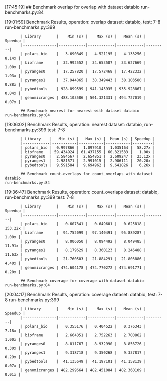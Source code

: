 [17:45:19] ## Benchmark overlap for overlap with dataset databio                                                                                                                                               run-benchmarks.py:84

[19:01:59] Benchmark Results, operation: overlap dataset: databio, test: 7-8                                                                                                                                  run-benchmarks.py:399

           | Library       |    Min (s) |    Max (s) |   Mean (s) | Speedup |
           |---------------|------------|------------|------------|---------|
           | polars_bio    |   3.690849 |   4.521195 |   4.133256 |   8.14x |
           | bioframe      |  32.992552 |  34.653587 |  33.627669 |   1.00x |
           | pyranges0     |  17.257820 |  17.572468 |  17.422332 |   1.93x |
           | pyranges1     |  37.944865 |  38.349443 |  38.103580 |   0.88x |
           | pybedtools    | 928.899599 | 941.145935 | 935.928867 |   0.04x |
           | genomicranges | 488.103586 | 501.321331 | 494.727019 |   0.07x |

           ## Benchmark nearest for nearest with dataset databio                                                                                                                                               run-benchmarks.py:84

[19:06:02]   Benchmark Results, operation: nearest dataset: databio,                                                                                                                                          run-benchmarks.py:399
                                    test: 7-8

           | Library    |   Min (s) |   Max (s) |  Mean (s) | Speedup |
           |------------|-----------|-----------|-----------|---------|
           | polars_bio |  0.997866 |  1.097910 |  1.035164 |  58.27x |
           | bioframe   | 59.434924 | 61.437155 | 60.321533 |   1.00x |
           | pyranges0  |  2.584567 |  2.654851 |  2.609247 |  23.12x |
           | pyranges1  |  2.981571 |  2.991015 |  2.986111 |  20.20x |
           | pybedtools |  9.591584 |  9.694962 |  9.641826 |   6.26x |

           ## Benchmark count-overlaps for count_overlaps with dataset databio                                                                                                                                 run-benchmarks.py:84

[19:36:47]   Benchmark Results, operation: count_overlaps dataset: databio,                                                                                                                                   run-benchmarks.py:399
                                       test: 7-8

           | Library       |    Min (s) |    Max (s) |   Mean (s) | Speedup |
           |---------------|------------|------------|------------|---------|
           | polars_bio    |   0.607341 |   0.649601 |   0.625818 | 153.22x |
           | bioframe      |  94.752099 |  97.140491 |  95.889287 |   1.00x |
           | pyranges0     |   8.006050 |   8.094492 |   8.049485 |  11.91x |
           | pyranges1     |   8.179629 |   8.360123 |   8.246488 |  11.63x |
           | pybedtools    |  21.760503 |  21.884291 |  21.803886 |   4.40x |
           | genomicranges | 474.604178 | 474.770272 | 474.691771 |   0.20x |

           ## Benchmark coverage for coverage with dataset databio                                                                                                                                             run-benchmarks.py:84

[20:04:17] Benchmark Results, operation: coverage dataset: databio, test: 7-8                                                                                                                                 run-benchmarks.py:399

           | Library       |    Min (s) |    Max (s) |   Mean (s) | Speedup |
           |---------------|------------|------------|------------|---------|
           | polars_bio    |   0.355176 |   0.404522 |   0.376343 |   7.18x |
           | bioframe      |   2.664851 |   2.752263 |   2.700862 |   1.00x |
           | pyranges0     |   8.811767 |   8.932990 |   8.856726 |   0.30x |
           | pyranges1     |   9.318718 |   9.350268 |   9.337817 |   0.29x |
           | pybedtools    |  41.135649 |  41.197101 |  41.158139 |   0.07x |
           | genomicranges | 482.299664 | 482.451084 | 482.360109 |   0.01x |

